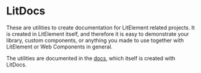# LitDocs

These are utilities to create documentation for LitElement related projects. It
is created in LitElement itself, and therefore it is easy to demonstrate your
library, custom components, or anything you made to use together with
LitElement or Web Components in general.

The utilities are documented in the
[docs](https://gitaarik.github.io/lit-docs/docs/build/), which itself is
created with LitDocs.
